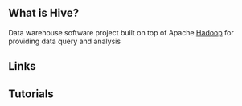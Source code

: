 ## What is Hive?
Data warehouse software project built on top of Apache [Hadoop][1] for providing data query and analysis

## Links

## Tutorials

<!-- Embedded links -->
[1]: https://github.com/nchristie/tech_notes/blob/master/h/hadoop.md
